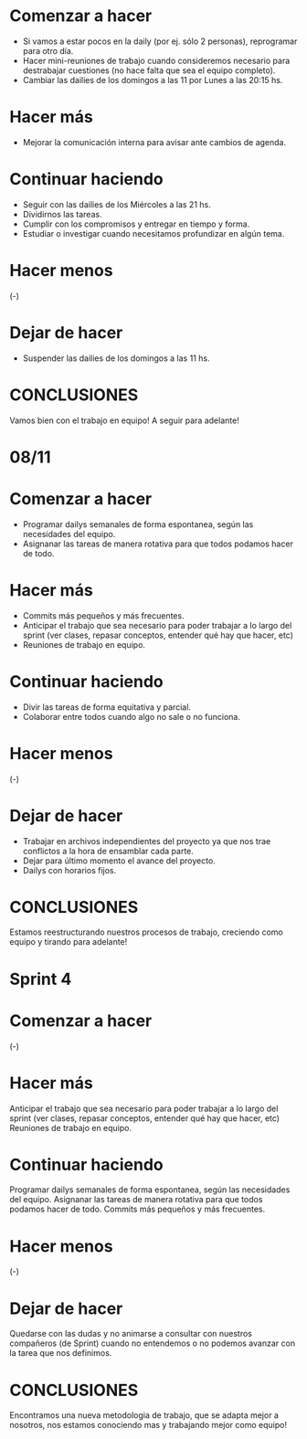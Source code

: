 # Comenzar a hacer

* Si vamos a estar pocos en la daily (por ej. sólo 2 personas), reprogramar para otro día.
* Hacer mini-reuniones de trabajo cuando consideremos necesario para destrabajar cuestiones (no hace falta que sea el equipo completo).
* Cambiar las dailies de los domingos a las 11 por Lunes a las 20:15 hs.

# Hacer más

* Mejorar la comunicación interna para avisar ante cambios de agenda.

# Continuar haciendo

* Seguir con las dailies de los Miércoles a las 21 hs.
* Dividirnos las tareas.
* Cumplir con los compromisos y entregar en tiempo y forma.
* Estudiar o investigar cuando necesitamos profundizar en algún tema.

# Hacer menos

(-)

# Dejar de hacer

* Suspender las dailies de los domingos a las 11 hs.

# CONCLUSIONES

Vamos bien con el trabajo en equipo! A seguir para adelante!

# 08/11

# Comenzar a hacer

* Programar dailys semanales de forma espontanea, según las necesidades del equipo.
* Asignanar las tareas de manera rotativa para que todos podamos hacer de todo.

# Hacer más

* Commits más pequeños y más frecuentes.
* Anticipar el trabajo que sea necesario para poder trabajar a lo largo del sprint (ver clases, repasar conceptos, entender qué hay que hacer, etc)
* Reuniones de trabajo en equipo. 

# Continuar haciendo

* Divir las tareas de forma equitativa y parcial.
* Colaborar entre todos cuando algo no sale o no funciona.

# Hacer menos

(-)

# Dejar de hacer

* Trabajar en archivos independientes del proyecto ya que nos trae conflictos a la hora de ensamblar cada parte. 
* Dejar para último momento el avance del proyecto. 
* Dailys con horarios fijos.

# CONCLUSIONES

Estamos reestructurando nuestros procesos de trabajo, creciendo como equipo y tirando para adelante!

# Sprint 4

# Comenzar a hacer

(-)

# Hacer más

Anticipar el trabajo que sea necesario para poder trabajar a lo largo del sprint (ver clases, repasar conceptos, entender qué hay que hacer, etc)
Reuniones de trabajo en equipo.


# Continuar haciendo

Programar dailys semanales de forma espontanea, según las necesidades del equipo.
Asignanar las tareas de manera rotativa para que todos podamos hacer de todo.
Commits más pequeños y más frecuentes.


# Hacer menos

(-)


# Dejar de hacer


Quedarse con las dudas y no animarse a consultar con nuestros compañeros (de Sprint) cuando no entendemos o no podemos avanzar con la tarea que nos definimos.




# CONCLUSIONES


Encontramos una nueva metodologia de trabajo, que se adapta mejor a nosotros, nos estamos conociendo mas y trabajando mejor como equipo!












